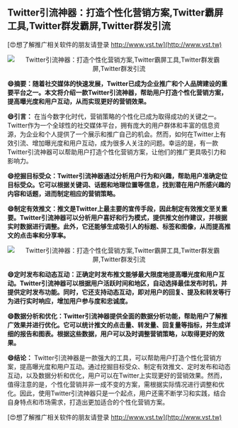 ## **Twitter引流神器：打造个性化营销方案,Twitter霸屏工具,Twitter群发霸屏,Twitter群发引流**

[😍想了解推广相关软件的朋友请登录 http://www.vst.tw](http://www.vst.tw)

 <center><img src="https://vst.tw/MP4/tuiguang/png/4.png" alt="Twitter引流神器：打造个性化营销方案,Twitter霸屏工具,Twitter群发霸屏,Twitter群发引流"></center>

**😄摘要：随着社交媒体的快速发展，Twitter已成为企业推广和个人品牌建设的重要平台之一。本文将介绍一款Twitter引流神器，帮助用户打造个性化营销方案，提高曝光度和用户互动，从而实现更好的营销效果。**

**😄引言：**
在当今数字化时代，营销策略的个性化已成为取得成功的关键之一。Twitter作为一个全球性的社交媒体平台，拥有庞大的用户群体和丰富的信息资源，为企业和个人提供了一个展示和推广自己的机会。然而，如何在Twitter上有效引流、增加曝光度和用户互动，成为很多人关注的问题。幸运的是，有一款Twitter引流神器可以帮助用户打造个性化营销方案，让他们的推广更具吸引力和影响力。

**😄挖掘目标受众：Twitter引流神器通过分析用户行为和兴趣，帮助用户准确定位目标受众。它可以根据关键词、话题和地理位置等信息，找到潜在用户所感兴趣的内容和话题，进而制定相应的营销策略。**

**😄制定有效推文：推文是Twitter上最主要的宣传手段，因此制定有效推文至关重要。Twitter引流神器可以分析用户喜好和行为模式，提供推文创作建议，并根据实时数据进行调整。此外，它还能够生成吸引人的标题、标签和图像，从而提高推文的点击率和分享率。**

 <center><img src="https://vst.tw/MP4/tuiguang/png/1.png" alt="Twitter引流神器：打造个性化营销方案,Twitter霸屏工具,Twitter群发霸屏,Twitter群发引流"></center>

**😄定时发布和动态互动：正确定时发布推文能够最大限度地提高曝光度和用户互动。Twitter引流神器可以根据用户活跃时间和地区，自动选择最佳发布时机，并提供定时发布功能。同时，它还支持动态互动，即对用户的回复、提及和转发等行为进行实时响应，增加用户参与度和忠诚度。**

**😄数据分析和优化：Twitter引流神器提供全面的数据分析功能，帮助用户了解推广效果并进行优化。它可以统计推文的点击量、转发量、回复量等指标，并生成详细的报告和图表。根据这些数据，用户可以及时调整营销策略，以取得更好的效果。**

**😄结论：**
Twitter引流神器是一款强大的工具，可以帮助用户打造个性化营销方案，提高曝光度和用户互动。通过挖掘目标受众、制定有效推文、定时发布和动态互动，以及数据分析和优化，用户可以在Twitter上实现更好的营销效果。然而，值得注意的是，个性化营销并非一成不变的方案，需根据实际情况进行调整和优化。因此，使用Twitter引流神器只是一个起点，用户还需不断学习和实践，结合自身特点和市场需求，打造出更加适合的个性化营销方案。

[😍想了解推广相关软件的朋友请登录 http://www.vst.tw](http://www.vst.tw)



